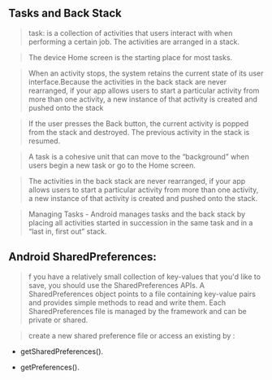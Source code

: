 ## Tasks and Back Stack

>task: is a collection of activities that users interact with when performing a certain job.
The activities are arranged in a stack.

>The device Home screen is the starting place for most tasks.

>When an activity stops, the system retains the current state of its user interface.Because the activities in the back stack are never rearranged, if your app allows users to start a 
particular activity from more than one activity, a new instance of that activity is created and pushed onto the stack

> If the user presses the Back button, the current activity is popped from the stack and destroyed. The previous activity in the stack is resumed.

> A task is a cohesive unit that can move to the “background” when users begin a new task or go to the Home screen.

> The activities in the back stack are never rearranged, if your app allows users to start a particular activity from more than one activity, a new instance of that activity is created and pushed onto the stack.

> Managing Tasks - Android manages tasks and the back stack by placing all activities started in succession in the same task and in a “last in, first out” stack.


## Android SharedPreferences:

> f you have a relatively small collection of key-values that you'd like to save, you should use the SharedPreferences APIs. A SharedPreferences object points to a file containing key-value pairs and provides simple methods to read and write them. Each SharedPreferences file is managed by the framework and can be private or shared.

> create a new shared preference file or access an existing by :

- getSharedPreferences().

- getPreferences().
